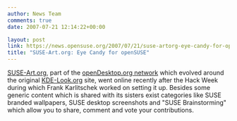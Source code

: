 ```yaml
---
author: News Team
comments: true
date: 2007-07-21 12:14:22+00:00

layout: post
link: https://news.opensuse.org/2007/07/21/suse-artorg-eye-candy-for-opensuse/
title: "SUSE-Art.org: Eye Candy for openSUSE"
---
```

[SUSE-Art.org](http://suse-art.org/), part of the [openDesktop.org network](http://www.opendesktop.org/) which evolved around the original [KDE-Look.org](http://kde-look.org) site, went online recently after the Hack Week during which Frank Karlitschek worked on setting it up. Besides some generic content which is shared with its sisters exist categories like SUSE branded wallpapers, SUSE desktop screenshots and "SUSE Brainstorming" which allow you to share, comment and vote your contributions.

